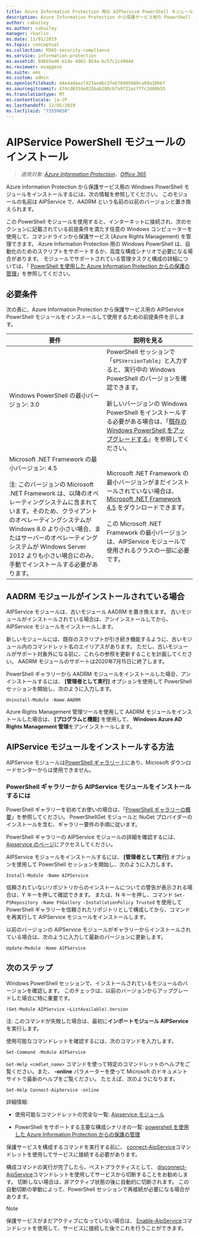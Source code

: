 ```yaml
---
title: Azure Information Protection 用の AIPService PowerShell モジュールをインストールする
description: Azure Information Protection から保護サービス用の PowerShell をインストールする手順を説明します。 このモジュールの名前は AIPService です。
author: cabailey
ms.author: cabailey
manager: rkarlin
ms.date: 11/01/2019
ms.topic: conceptual
ms.collection: M365-security-compliance
ms.service: information-protection
ms.assetid: 0d665ed6-b1de-4d63-854a-bc57c1c49844
ms.reviewer: esaggese
ms.suite: ems
ms.custom: admin
ms.openlocfilehash: 44e4adaacfd23ae4bc2feb78405b69ca89a10bbf
ms.sourcegitcommit: 474cd033de025bab280cb7a9721ac7ffc2d60b55
ms.translationtype: MT
ms.contentlocale: ja-JP
ms.lasthandoff: 12/05/2019
ms.locfileid: "73559658"
---
```

# <a name="installing-the-aipservice-powershell-module"></a>AIPService PowerShell モジュールのインストール

>*適用対象: [Azure Information Protection](https://azure.microsoft.com/pricing/details/information-protection)、[Office 365](https://download.microsoft.com/download/E/C/F/ECF42E71-4EC0-48FF-AA00-577AC14D5B5C/Azure_Information_Protection_licensing_datasheet_EN-US.pdf)*

Azure Information Protection から保護サービス用の Windows PowerShell モジュールをインストールするには、次の情報を参照してください。 このモジュールの名前は AIPService で、AADRM という名前の以前のバージョンと置き換えられます。

この PowerShell モジュールを使用すると、インターネットに接続され、次のセクションに記載されている前提条件を満たす任意の Windows コンピューターを使用して、コマンドラインから保護サービス (Azure Rights Management) を管理できます。 Azure Information Protection 用の Windows PowerShell は、自動化のためのスクリプトをサポートするか、高度な構成シナリオで必要になる場合があります。 モジュールでサポートされている管理タスクと構成の詳細については、「 [PowerShell を使用した Azure Information Protection からの保護の管理](administer-powershell.md)」を参照してください。

## <a name="prerequisites"></a>必要条件
次の表に、Azure Information Protection から保護サービス用の AIPService PowerShell モジュールをインストールして使用するための前提条件を示します。

|要件|説明を見る|
|---------------|--------------------|
|Windows PowerShell の最小バージョン: 3.0|PowerShell セッションで「`$PSVersionTable`」と入力すると、実行中の Windows PowerShell のバージョンを確認できます。 <br /><br /> 新しいバージョンの Windows PowerShell をインストールする必要がある場合は、「[既存の Windows PowerShell をアップグレードする](/powershell/scripting/setup/installing-windows-powershell#upgrading-existing-windows-powershell)」を参照してください。|
|Microsoft .NET Framework の最小バージョン: 4.5<br /><br />注: このバージョンの Microsoft .NET Framework は、以降のオペレーティングシステムに含まれています。そのため、クライアントのオペレーティングシステムが Windows 8.0 より小さい場合、またはサーバーのオペレーティングシステムが Windows Server 2012 よりも小さい場合にのみ、手動でインストールする必要があります。|Microsoft .NET Framework の最小バージョンがまだインストールされていない場合は、[Microsoft .NET Framework 4.5](https://www.microsoft.com/download/details.aspx?id=30653) をダウンロードできます。<br /><br />この Microsoft .NET Framework の最小バージョンは、AIPService モジュールで使用されるクラスの一部に必要です。|

## <a name="if-you-have-the-aadrm-module-installed"></a>AADRM モジュールがインストールされている場合

AIPService モジュールは、古いモジュール AADRM を置き換えます。 古いモジュールがインストールされている場合は、アンインストールしてから、AIPService モジュールをインストールします。

新しいモジュールには、既存のスクリプトが引き続き機能するように、古いモジュール内のコマンドレット名のエイリアスがあります。 ただし、古いモジュールがサポート対象外になる前に、これらの参照を更新することを計画してください。 AADRM モジュールのサポートは2020年7月15日に終了します。

PowerShell ギャラリーから AADRM モジュールをインストールした場合、アンインストールするには、 **[管理者として実行]** オプションを使用して PowerShell セッションを開始し、次のように入力します。

    Uninstall-Module -Name AADRM

Azure Rights Management 管理ツールを使用して AADRM モジュールをインストールした場合は、 **[プログラムと機能]** を使用して、 **Windows Azure AD Rights Management 管理**をアンインストールします。

## <a name="how-to-install-the-aipservice-module"></a>AIPService モジュールをインストールする方法

AIPService モジュールは[PowerShell ギャラリー](https://www.powershellgallery.com/)上にあり、Microsoft ダウンロードセンターからは使用できません。 

### <a name="to-install-the-aipservice-module-from-the-powershell-gallery"></a>PowerShell ギャラリーから AIPService モジュールをインストールするには

PowerShell ギャラリーを初めてお使いの場合は、「[PowerShell ギャラリーの概要](https://docs.microsoft.com/powershell/scripting/gallery/getting-started?view=powershell-6)」を参照してください。 PowerShellGet モジュールと NuGet プロバイダーのインストールを含む、ギャラリー要件の手順に従います。

PowerShell ギャラリーの AIPService モジュールの詳細を確認するには、 [Aipservice のページ](https://www.powershellgallery.com/packages/AIPService)にアクセスしてください。

AIPService モジュールをインストールするには、 **[管理者として実行]** オプションを使用して PowerShell セッションを開始し、次のように入力します。

    Install-Module -Name AIPService

信頼されていないリポジトリからのインストールについての警告が表示される場合は、Y キーを押して確認できます。 または、N キーを押し、コマンド `Set-PSRepository -Name PSGallery -InstallationPolicy Trusted` を使用して PowerShell ギャラリーを信頼されたリポジトリとして構成してから、コマンドを再実行して AIPService モジュールをインストールします。  

以前のバージョンの AIPService モジュールがギャラリーからインストールされている場合は、次のように入力して最新のバージョンに更新します。

    Update-Module -Name AIPService


## <a name="next-steps"></a>次のステップ
Windows PowerShell セッションで、インストールされているモジュールのバージョンを確認します。 このチェックは、以前のバージョンからアップグレードした場合に特に重要です。

```
(Get-Module AIPService –ListAvailable).Version
```

注: このコマンドが失敗した場合は、最初に**インポートモジュール AIPService**を実行します。

使用可能なコマンドレットを確認するには、次のコマンドを入力します。

```
Get-Command -Module AIPService
```

`Get-Help <cmdlet_name>` コマンドを使って特定のコマンドレットのヘルプをご覧ください。また、 **-online** パラメーターを使って Microsoft のドキュメント サイトで最新のヘルプをご覧ください。 たとえば、次のようになります。

```
Get-Help Connect-AipService -online
```

詳細情報:

-   使用可能なコマンドレットの完全な一覧: [Aipservice モジュール](/powershell/module/aipservice/?view=azureipps#aipservice)

-   PowerShell をサポートする主要な構成シナリオの一覧: [powershell を使用した Azure Information Protection からの保護の管理](administer-powershell.md)

保護サービスを構成するコマンドを実行する前に、 [connect-AipService](/powershell/module/aipservice/connect-aipservice)コマンドレットを使用してサービスに接続する必要があります。

構成コマンドの実行が完了したら、ベストプラクティスとして、 [disconnect-AipService](/powershell/module/aipservice/disconnect-aipservice)コマンドレットを使用してサービスから切断することをお勧めします。 切断しない場合は、非アクティブ状態の後に自動的に切断されます。 この自動切断の挙動によって、PowerShell セッションで再接続が必要になる場合があります。 

> [!NOTE]
> 保護サービスがまだアクティブになっていない場合は、 [Enable-AipService](/powershell/module/aipservice/enable-aipservice)コマンドレットを使用して、サービスに接続した後でこれを行うことができます。

